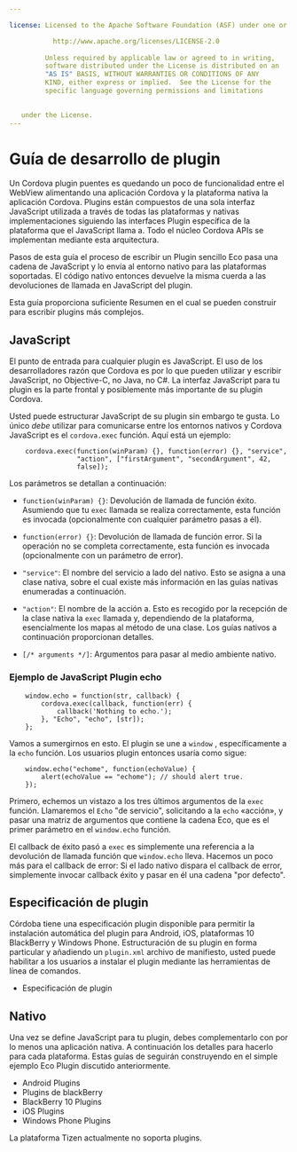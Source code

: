 ```yaml
---

license: Licensed to the Apache Software Foundation (ASF) under one or more contributor license agreements. See the NOTICE file distributed with this work for additional information regarding copyright ownership. The ASF licenses this file to you under the Apache License, Version 2.0 (the "License"); you may not use this file except in compliance with the License. You may obtain a copy of the License at

           http://www.apache.org/licenses/LICENSE-2.0
    
         Unless required by applicable law or agreed to in writing,
         software distributed under the License is distributed on an
         "AS IS" BASIS, WITHOUT WARRANTIES OR CONDITIONS OF ANY
         KIND, either express or implied.  See the License for the
         specific language governing permissions and limitations
    

   under the License.
---
```


# Guía de desarrollo de plugin

Un Cordova plugin puentes es quedando un poco de funcionalidad entre el WebView alimentando una aplicación Cordova y la plataforma nativa la aplicación Cordova. Plugins están compuestos de una sola interfaz JavaScript utilizada a través de todas las plataformas y nativas implementaciones siguiendo las interfaces Plugin específica de la plataforma que el JavaScript llama a. Todo el núcleo Cordova APIs se implementan mediante esta arquitectura.

Pasos de esta guía el proceso de escribir un Plugin sencillo Eco pasa una cadena de JavaScript y lo envía al entorno nativo para las plataformas soportadas. El código nativo entonces devuelve la misma cuerda a las devoluciones de llamada en JavaScript del plugin.

Esta guía proporciona suficiente Resumen en el cual se pueden construir para escribir plugins más complejos.

## JavaScript

El punto de entrada para cualquier plugin es JavaScript. El uso de los desarrolladores razón que Cordova es por lo que pueden utilizar y escribir JavaScript, no Objective-C, no Java, no C#. La interfaz JavaScript para tu plugin es la parte frontal y posiblemente más importante de su plugin Cordova.

Usted puede estructurar JavaScript de su plugin sin embargo te gusta. Lo único *debe* utilizar para comunicarse entre los entornos nativos y Cordova JavaScript es el `cordova.exec` función. Aquí está un ejemplo:

        cordova.exec(function(winParam) {}, function(error) {}, "service",
                     "action", ["firstArgument", "secondArgument", 42,
                     false]);
    

Los parámetros se detallan a continuación:

*   `function(winParam) {}`: Devolución de llamada de función éxito. Asumiendo que tu `exec` llamada se realiza correctamente, esta función es invocada (opcionalmente con cualquier parámetro pasas a él).

*   `function(error) {}`: Devolución de llamada de función error. Si la operación no se completa correctamente, esta función es invocada (opcionalmente con un parámetro de error).

*   `"service"`: El nombre del servicio a lado del nativo. Esto se asigna a una clase nativa, sobre el cual existe más información en las guías nativas enumeradas a continuación.

*   `"action"`: El nombre de la acción a. Esto es recogido por la recepción de la clase nativa la `exec` llamada y, dependiendo de la plataforma, esencialmente los mapas al método de una clase. Los guías nativos a continuación proporcionan detalles.

*   `[/* arguments */]`: Argumentos para pasar al medio ambiente nativo.

### Ejemplo de JavaScript Plugin echo

        window.echo = function(str, callback) {
            cordova.exec(callback, function(err) {
                callback('Nothing to echo.');
            }, "Echo", "echo", [str]);
        };
    

Vamos a sumergirnos en esto. El plugin se une a `window` , específicamente a la `echo` función. Los usuarios plugin entonces usaría como sigue:

        window.echo("echome", function(echoValue) {
            alert(echoValue == "echome"); // should alert true.
        });
    

Primero, echemos un vistazo a los tres últimos argumentos de la `exec` función. Llamaremos el `Echo` "de servicio", solicitando a la `echo` «acción», y pasar una matriz de argumentos que contiene la cadena Eco, que es el primer parámetro en el `window.echo` función.

El callback de éxito pasó a `exec` es simplemente una referencia a la devolución de llamada función que `window.echo` lleva. Hacemos un poco más para el callback de error: Si el lado nativo dispara el callback de error, simplemente invocar callback éxito y pasar en él una cadena "por defecto".

## Especificación de plugin

Córdoba tiene una especificación plugin disponible para permitir la instalación automática del plugin para Android, iOS, plataformas 10 BlackBerry y Windows Phone. Estructuración de su plugin en forma particular y añadiendo un `plugin.xml` archivo de manifiesto, usted puede habilitar a los usuarios a instalar el plugin mediante las herramientas de línea de comandos.

*   Especificación de plugin

## Nativo

Una vez se define JavaScript para tu plugin, debes complementarlo con por lo menos una aplicación nativa. A continuación los detalles para hacerlo para cada plataforma. Estas guías de seguirán construyendo en el simple ejemplo Eco Plugin discutido anteriormente.

*   Android Plugins
*   Plugins de blackBerry
*   BlackBerry 10 Plugins
*   iOS Plugins
*   Windows Phone Plugins

La plataforma Tizen actualmente no soporta plugins.